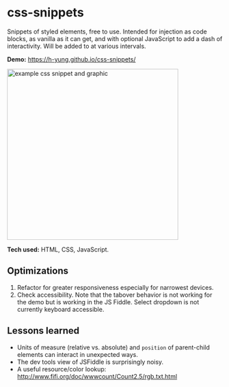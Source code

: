 # css-snippets
Snippets of styled elements, free to use. Intended for injection as code blocks, as vanilla as it can get, and with optional JavaScript to add a dash of interactivity. Will be added to at various intervals.

**Demo:** https://h-yung.github.io/css-snippets/

<img src="https://user-images.githubusercontent.com/102257735/188207687-e03ee2b8-4a40-40c5-bf64-ad591506486d.png" style="height:400px;display:inline" alt="example css snippet and graphic">

**Tech used:** HTML, CSS, JavaScript.

## Optimizations
1. Refactor for greater responsiveness especially for narrowest devices.
2. Check accessibility. Note that the tabover behavior is not working for the demo but is working in the JS Fiddle. Select dropdown is not currently keyboard accessible.

## Lessons learned
- Units of measure (relative vs. absolute) and `position` of parent-child elements can interact in unexpected ways. 
- The dev tools view of JSFiddle is surprisingly noisy.
- A useful resource/color lookup: http://www.fifi.org/doc/wwwcount/Count2.5/rgb.txt.html
